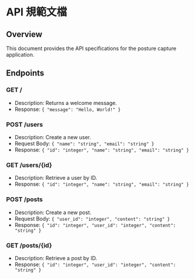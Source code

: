 # API 規範文檔

## Overview
This document provides the API specifications for the posture capture application.

## Endpoints

### GET /
- Description: Returns a welcome message.
- Response: `{ "message": "Hello, World!" }`

### POST /users
- Description: Create a new user.
- Request Body: `{ "name": "string", "email": "string" }`
- Response: `{ "id": "integer", "name": "string", "email": "string" }`

### GET /users/{id}
- Description: Retrieve a user by ID.
- Response: `{ "id": "integer", "name": "string", "email": "string" }`

### POST /posts
- Description: Create a new post.
- Request Body: `{ "user_id": "integer", "content": "string" }`
- Response: `{ "id": "integer", "user_id": "integer", "content": "string" }`

### GET /posts/{id}
- Description: Retrieve a post by ID.
- Response: `{ "id": "integer", "user_id": "integer", "content": "string" }`
